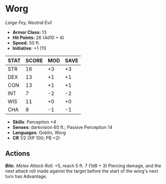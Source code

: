 # Worg

*Large Fey, Neutral Evil*

- **Armor Class:** 13
- **Hit Points:** 26 (4d10 + 4)
- **Speed:** 50 ft.
- **Initiative**: +1 (11)

|STAT|SCORE|MOD|SAVE|
| --- | --- | --- | ---- |
| STR | 16 | +3 | +3 |
| DEX | 13 | +1 | +1 |
| CON | 13 | +1 | +1 |
| INT | 7 | -2 | -2 |
| WIS | 11 | +0 | +0 |
| CHA | 8 | -1 | -1 |

- **Skills**: Perception +4
- **Senses**: darkvision 60 ft.; Passive Perception 14
- **Languages**: Goblin, Worg
- **CR** 1/2 (XP 100; PB +2)

## Actions

***Bite.*** *Melee Attack Roll:* +5, reach 5 ft. 7 (1d8 + 3) Piercing damage, and the next attack roll made against the target before the start of the worg's next turn has Advantage.

